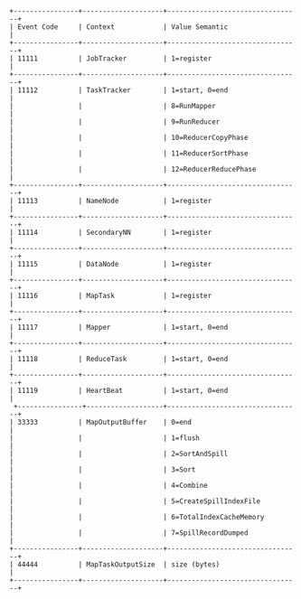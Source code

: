     +----------------+--------------------+---------------------------------+
    | Event Code     | Context            | Value Semantic                  |
    +----------------+--------------------+---------------------------------+
    | 11111          | JobTracker         | 1=register                      |
    +----------------+--------------------+---------------------------------+
    | 11112          | TaskTracker        | 1=start, 0=end                  |
    |                |                    | 8=RunMapper                     |
    |                |                    | 9=RunReducer                    |
    |                |                    | 10=ReducerCopyPhase             |
    |                |                    | 11=ReducerSortPhase             |
    |                |                    | 12=ReducerReducePhase           |
    +----------------+--------------------+---------------------------------+
    | 11113          | NameNode           | 1=register                      |
    +----------------+--------------------+---------------------------------+
    | 11114          | SecondaryNN        | 1=register                      |
    +----------------+--------------------+---------------------------------+
    | 11115          | DataNode           | 1=register                      |
	+----------------+--------------------+---------------------------------+
    | 11116          | MapTask            | 1=register                      |
    +----------------+--------------------+---------------------------------+
    | 11117          | Mapper             | 1=start, 0=end                  |
    +----------------+--------------------+---------------------------------+
    | 11118          | ReduceTask         | 1=start, 0=end                  |
    +----------------+--------------------+---------------------------------+
    | 11119          | HeartBeat          | 1=start, 0=end                  |
     +----------------+-------------------+---------------------------------+
    | 33333          | MapOutputBuffer    | 0=end                           |
    |                |                    | 1=flush                         |
    |                |                    | 2=SortAndSpill                  |
    |                |                    | 3=Sort                          |
    |                |                    | 4=Combine                       |
    |                |                    | 5=CreateSpillIndexFile          |
    |                |                    | 6=TotalIndexCacheMemory         |
    |                |                    | 7=SpillRecordDumped             |
    +----------------+--------------------+---------------------------------+
    | 44444          | MapTaskOutputSize  | size (bytes)                    |
    +----------------+--------------------+---------------------------------+